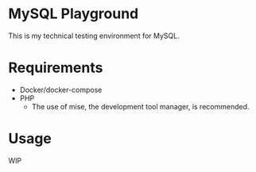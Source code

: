 # MySQL Playground
This is my technical testing environment for MySQL.

# Requirements

- Docker/docker-compose
- PHP
  - The use of mise, the development tool manager, is recommended.

# Usage
WIP